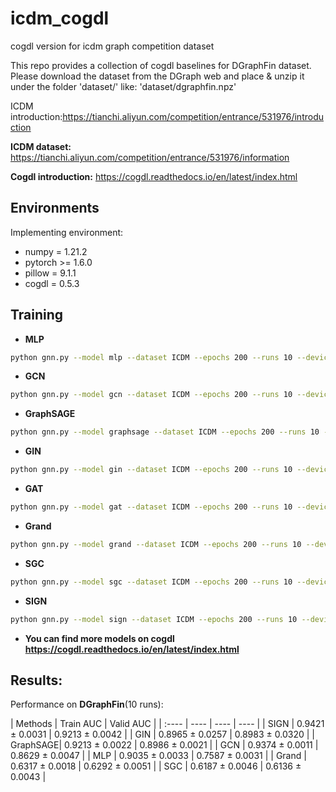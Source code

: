# icdm_cogdl
cogdl version for icdm graph competition dataset

This repo provides a collection of cogdl baselines for DGraphFin dataset. Please download the dataset from the DGraph web and place & unzip it under the folder 'dataset/'  like: 'dataset/dgraphfin.npz'

ICDM introduction:https://tianchi.aliyun.com/competition/entrance/531976/introduction

**ICDM dataset:** https://tianchi.aliyun.com/competition/entrance/531976/information

**Cogdl introduction:** https://cogdl.readthedocs.io/en/latest/index.html

## Environments
Implementing environment:  
- numpy = 1.21.2  
- pytorch >= 1.6.0  
- pillow = 9.1.1
- cogdl = 0.5.3

## Training

- **MLP**
```bash
python gnn.py --model mlp --dataset ICDM --epochs 200 --runs 10 --device 0
```

- **GCN**
```bash
python gnn.py --model gcn --dataset ICDM --epochs 200 --runs 10 --device 0
```

- **GraphSAGE**
```bash
python gnn.py --model graphsage --dataset ICDM --epochs 200 --runs 10 --device 0
```

- **GIN**
```bash
python gnn.py --model gin --dataset ICDM --epochs 200 --runs 10 --device 0
```

- **GAT**
```bash
python gnn.py --model gat --dataset ICDM --epochs 200 --runs 10 --device 0
```

- **Grand**
```bash
python gnn.py --model grand --dataset ICDM --epochs 200 --runs 10 --device 0
```

- **SGC**
```bash
python gnn.py --model sgc --dataset ICDM --epochs 200 --runs 10 --device 0
```

- **SIGN**
```bash
python gnn.py --model sign --dataset ICDM --epochs 200 --runs 10 --device 0
```


- **You can find more models on cogdl https://cogdl.readthedocs.io/en/latest/index.html**


## Results:
Performance on **DGraphFin**(10 runs):

| Methods   | Train AUC  | Valid AUC  |
|  :----  |  ---- |  ---- | ---- |
| SIGN | 0.9421 ± 0.0031 | 0.9213 ± 0.0042 |
| GIN | 0.8965 ± 0.0257 | 0.8983 ± 0.0320 |
| GraphSAGE| 0.9213 ± 0.0022 | 0.8986 ± 0.0021 |
| GCN | 0.9374 ± 0.0011 | 0.8629 ± 0.0047 |
| MLP | 0.9035 ± 0.0033 | 0.7587 ± 0.0031 |
| Grand  | 0.6317 ± 0.0018 | 0.6292 ± 0.0051 |
| SGC | 0.6187 ± 0.0046 | 0.6136 ± 0.0043 |
